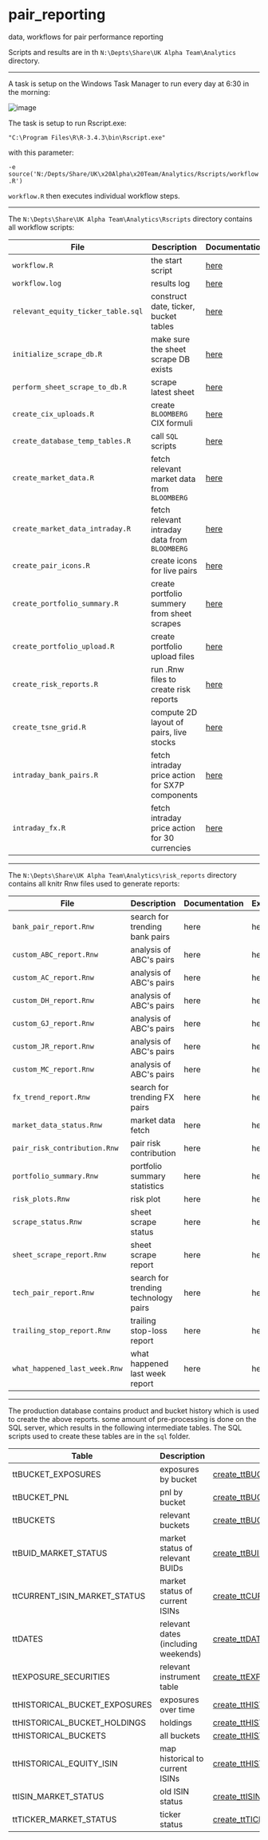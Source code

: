 # pair_reporting
data, workflows for pair performance reporting

Scripts and results are in th ``N:\Depts\Share\UK Alpha Team\Analytics`` directory.

----

A task is setup on the Windows Task Manager to run every day at 6:30 in the morning:

![image](https://user-images.githubusercontent.com/1358190/41651469-8a890876-7478-11e8-9341-8c5563304c76.png)

The task is setup to run Rscript.exe:

``"C:\Program Files\R\R-3.4.3\bin\Rscript.exe"``

with this parameter:

``-e source('N:/Depts/Share/UK\x20Alpha\x20Team/Analytics/Rscripts/workflow.R')``

``workflow.R`` then executes individual workflow steps.

----

The  ``N:\Depts\Share\UK Alpha Team\Analytics\Rscripts`` directory contains 
all workflow scripts:


| File | Description | Documentation |
|----------|----------|----------|
| ``workflow.R`` | the start script  |[here](documentation/workflow.md)|
| ``workflow.log`` | results log |[here](documentation/workflow.md)|
| ``relevant_equity_ticker_table.sql`` | construct date, ticker, bucket tables |[here](documentation/relevant_equity_ticker_table.md)|
| ``initialize_scrape_db.R`` |  make sure the sheet scrape DB exists |[here](documentation/initialize_scrape_db.md)|
| ``perform_sheet_scrape_to_db.R`` |  scrape latest sheet |[here](documentation/perform_sheet_scrape_to_db.md)|
| ``create_cix_uploads.R`` |  create ``BLOOMBERG`` CIX formuli |[here](documentation/create_cix_uploads.md)|
| ``create_database_temp_tables.R`` | call ``SQL`` scripts  |[here](documentation/create_database_temp_tables.md)|
| ``create_market_data.R`` | fetch relevant market data from ``BLOOMBERG`` |[here](documentation/create_market_data.md)|
| ``create_market_data_intraday.R`` | fetch relevant intraday data from ``BLOOMBERG`` |[here](documentation/create_market_data_intraday.md)|
| ``create_pair_icons.R`` | create icons for live pairs |[here](documentation/create_pair_icons.md)|
| ``create_portfolio_summary.R`` | create portfolio summery from sheet scrapes |[here](documentation/create_portfolio_summary.md)|
| ``create_portfolio_upload.R`` | create portfolio upload files |[here](documentation/create_portfolio_upload.md)|
| ``create_risk_reports.R`` |  run .Rnw files to create risk reports |[here](documentation/create_risk_reports.md)|
| ``create_tsne_grid.R`` | compute 2D layout of pairs, live stocks |[here](documentation/create_tsne_grid.md)|
| ``intraday_bank_pairs.R`` |  fetch intraday price action for SX7P components |[here](documentation/intraday_bank_pairs.md)|
| ``intraday_fx.R`` |  fetch intraday price action for 30 currencies |[here](documentation/intraday_fx.md)|


----

The  ``N:\Depts\Share\UK Alpha Team\Analytics\risk_reports`` directory contains 
all knitr Rnw files used to generate reports:

| File | Description | Documentation | Example |
|----------|----------|----------|----------|
| ``bank_pair_report.Rnw`` | search for trending bank pairs | here | here |
| ``custom_ABC_report.Rnw`` | analysis of ABC's pairs | here | here |
| ``custom_AC_report.Rnw`` | analysis of ABC's pairs | here | here |
| ``custom_DH_report.Rnw`` | analysis of ABC's pairs | here | here |
| ``custom_GJ_report.Rnw`` | analysis of ABC's pairs | here | here |
| ``custom_JR_report.Rnw`` | analysis of ABC's pairs | here | here |
| ``custom_MC_report.Rnw`` | analysis of ABC's pairs | here | here |
| ``fx_trend_report.Rnw`` | search for trending FX pairs| here | here |
| ``market_data_status.Rnw`` | market data fetch | here | here |
| ``pair_risk_contribution.Rnw`` | pair risk contribution | here | here |
| ``portfolio_summary.Rnw`` | portfolio summary statistics | here | here |
| ``risk_plots.Rnw`` | risk plot | here | here |
| ``scrape_status.Rnw`` | sheet scrape status | here | here |
| ``sheet_scrape_report.Rnw`` | sheet scrape report | here | here |
| ``tech_pair_report.Rnw``| search for trending technology pairs | here | here |
| ``trailing_stop_report.Rnw``| trailing stop-loss report | here | here |
| ``what_happened_last_week.Rnw``| what happened last week report | here | here |


----

The production database contains product and bucket history which is used to
create the above reports. some amount of pre-processing is done
on the SQL server, which results in the following intermediate tables.
The SQL scripts used to create these tables are in the ``sql`` folder.


| Table                        | Description                         | Script         |
|------------------------------|-------------------------------------|----------------|
|ttBUCKET_EXPOSURES            | exposures by bucket                 | [create_ttBUCKET_EXPOSURES.sql](sql/create_ttBUCKET_EXPOSURES.sql) |
|ttBUCKET_PNL                  | pnl by bucket                       | [create_ttBUCKET_PNL.sql](sql/create_ttBUCKET_PNL.sql) |
|ttBUCKETS                     | relevant buckets                    | [create_ttBUCKETS.sql](sql/create_ttBUCKETS.sql) |
|ttBUID_MARKET_STATUS          | market status of relevant BUIDs     | [create_ttBUID_MARKET_STATUS.sql](sql/create_ttBUID_MARKET_STATUS.sql) |
|ttCURRENT_ISIN_MARKET_STATUS  | market status of current ISINs      | [create_ttCURRENT_ISIN_MARKET_STATUS.sql](sql/create_ttCURRENT_ISIN_MARKET_STATUS.sql) |
|ttDATES                       | relevant dates (including weekends) | [create_ttDATES.sql](sql/create_ttDATES.sql) |
|ttEXPOSURE_SECURITIES         | relevant instrument table           | [create_ttEXPOSURE_SECURITIES.sql](sql/create_ttEXPOSURE_SECURITIES.sql) |
|ttHISTORICAL_BUCKET_EXPOSURES | exposures over time                 | [create_ttHISTORICAL_BUCKET_EXPOSURES.sql](sql/create_ttHISTORICAL_BUCKET_EXPOSURES.sql) |
|ttHISTORICAL_BUCKET_HOLDINGS  | holdings                            | [create_ttHISTORICAL_BUCKET_HOLDINGS.sql](sql/create_ttHISTORICAL_BUCKET_HOLDINGS.sql) |
|ttHISTORICAL_BUCKETS          | all buckets                         | [create_ttHISTORICAL_BUCKETS.sql](sql/create_ttHISTORICAL_BUCKETS.sql) |
|ttHISTORICAL_EQUITY_ISIN      | map historical to current ISINs     | [create_ttHISTORICAL_EQUITY_ISIN.sql](sql/create_ttHISTORICAL_EQUITY_ISIN.sql) |
|ttISIN_MARKET_STATUS          | old ISIN status                     | [create_ttISIN_MARKET_STATUS.sql](sql/create_ttISIN_MARKET_STATUS.sql) |
|ttTICKER_MARKET_STATUS        | ticker status                       | [create_ttTICKER_MARKET_STATUS.sql](sql/create_ttTICKER_MARKET_STATUS.sql) |






